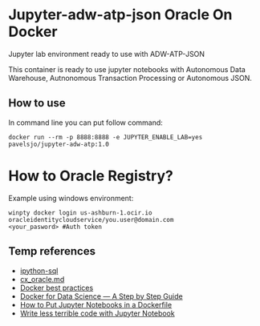 # Jupyter-adw-atp-json Oracle On Docker

Jupyter lab environment ready to use with ADW-ATP-JSON

This container is ready to use jupyter notebooks with Autonomous Data Warehouse, Autnonomous Transaction Processing or Autonomous JSON.

## How to use

In command line you can put follow command:

```docker
docker run --rm -p 8888:8888 -e JUPYTER_ENABLE_LAB=yes pavelsjo/jupyter-adw-atp:1.0
```

# How to Oracle Registry?

Example using windows environment:

```docker
winpty docker login us-ashburn-1.ocir.io
oracleidentitycloudservice/you.user@domain.com
<your_pasword> #Auth token
```

## Temp references

- [ipython-sql](https://github.com/catherinedevlin/ipython-sql)
- [cx_oracle.md](https://gist.github.com/kimus/10012910)
- [Docker best practices](https://docs.docker.com/develop/develop-images/dockerfile_best-practices/#exclude-with-dockerignore)
- [Docker for Data Science — A Step by Step Guide](https://godatadriven.com/blog/write-less-terrible-code-with-jupyter-notebook/)
- [How to Put Jupyter Notebooks in a Dockerfile](https://u.group/thinking/how-to-put-jupyter-notebooks-in-a-dockerfile/)
- [Write less terrible code with Jupyter Notebook](https://godatadriven.com/blog/write-less-terrible-code-with-jupyter-notebook/)
